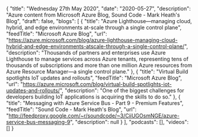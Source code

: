 {
  "title": "Wednesday 27th May 2020",
  "date": "2020-05-27",
  "description": "Azure content from Microsoft Azure Blog, Sound Code - Mark Heath's Blog",
  "draft": false,
  "blogs": [
    {
      "title": "Azure Lighthouse—managing cloud, hybrid, and edge environments at-scale through a single control plane",
      "feedTitle": "Microsoft Azure Blog",
      "url": "https://azure.microsoft.com/blog/azure-lighthouse-managing-cloud-hybrid-and-edge-environments-atscale-through-a-single-control-plane/",
      "description": "Thousands of partners and enterprises use Azure Lighthouse to manage services across Azure tenants, representing tens of thousands of subscriptions and more than one million Azure resources from Azure Resource Manager—a single control plane."
    },
    {
      "title": "Virtual Build spotlights IoT updates and rollouts",
      "feedTitle": "Microsoft Azure Blog",
      "url": "https://azure.microsoft.com/blog/virtual-build-spotlights-iot-updates-and-rollouts/",
      "description": "One of the biggest challenges for developers building IoT applications is acquiring the skills to do so."
    },
    {
      "title": "Messaging with Azure Service Bus - Part 9 - Premium Features",
      "feedTitle": "Sound Code - Mark Heath's Blog",
      "url": "http://feedproxy.google.com/~r/soundcode/~3/CiiUGOsmNGE/azure-service-bus-messaging-9",
      "description": null
    }
  ],
  "podcasts": [],
  "videos": []
}